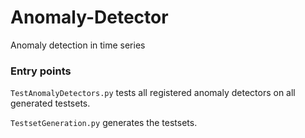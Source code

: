 # Anomaly-Detector
Anomaly detection in time series

### Entry points
`TestAnomalyDetectors.py` tests all registered anomaly detectors on all generated testsets.

`TestsetGeneration.py` generates the testsets.
